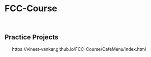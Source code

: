 # FCC-Course
<br>
<h2>Practice Projects</h2>
<ul>
https://vineet-vankar.github.io/FCC-Course/CafeMenu/index.html
</ul>
